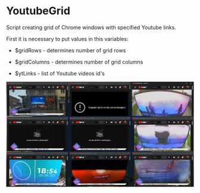 # YoutubeGrid
Script creating grid of Chrome windows with specified Youtube links.

First it is necessary to put values in this variables:

* $gridRows - determines number of grid rows

* $gridColumns - determines number of grid columns

* $ytLinks - list of Youtube videos id's 

<p align="center">
  <img src="https://github.com/KonkowIT/YoutubeGrid/blob/main/img/grid.png" width="600"></br>
</p>
